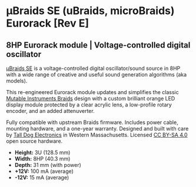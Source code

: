 # µBraids SE (uBraids, microBraids) Eurorack [Rev E]

## 8HP Eurorack module | Voltage-controlled digital oscillator

[µBraids SE](http://ubraids-se.com) is a voltage-controlled digital oscillator/sound source in 8HP with a wide range of creative and useful sound generation algorithms (aka models).

This re-engineered Eurorack module updates and simplifies the classic [Mutable Instruments Braids](https://mutable-instruments.net/modules/braids/) design with a custom brilliant orange LED display module protected by a clear acrylic lens, a low-profile rotary encoder, and an added attenuverter.

Fully compatible with upstream Braids firmware. Includes power cable, mounting hardware, and a one-year warranty. Designed and built with care by [Tall Dog Electronics](http://tall-dog.com) in Western Massachusetts. Licensed [CC BY-SA 4.0](https://creativecommons.org/licenses/by-sa/4.0/) open source hardware.

- **Height:** 3U (128.5 mm)
- **Width:** 8HP (40.3 mm)
- **Depth:** 31 mm (with power)
- **+12V:** 100 mA (average)
- **-12V:** 15 mA (average)
